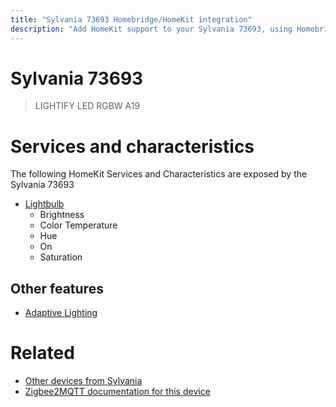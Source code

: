 ```yaml
---
title: "Sylvania 73693 Homebridge/HomeKit integration"
description: "Add HomeKit support to your Sylvania 73693, using Homebridge, Zigbee2MQTT and homebridge-z2m."
---
```

<!---
This file has been GENERATED using src/docgen/docgen.ts
DO NOT EDIT THIS FILE MANUALLY!
-->
# Sylvania 73693
> LIGHTIFY LED RGBW A19


# Services and characteristics
The following HomeKit Services and Characteristics are exposed by
the Sylvania 73693

* [Lightbulb](../../light.md)
  * Brightness
  * Color Temperature
  * Hue
  * On
  * Saturation


## Other features
* [Adaptive Lighting](../../light.md)


# Related
* [Other devices from Sylvania](../index.md#sylvania)
* [Zigbee2MQTT documentation for this device](https://www.zigbee2mqtt.io/devices/73693.html)